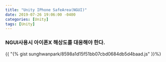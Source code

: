 ```yaml
---
title: "Unity IPhone SafeArea(NGUI)"
date: 2019-07-26 19:06:00 -0400
categories: [Unity]
tags: [Unity]
---
```


### NGUI사용시 아이폰X 해상도를 대응해야 한다.
{{ "{% gist sunghwanpark/8598a1d15f51bb07cbd0684db5d4baad.js" }}%}
